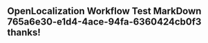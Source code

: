 <properties
ms.topic="hero-topic"
ms.test1="hero-topic"
ms.test2="test"/>

## OpenLocalization Workflow Test MarkDown 765a6e30-e1d4-4ace-94fa-6360424cb0f3 thanks!
